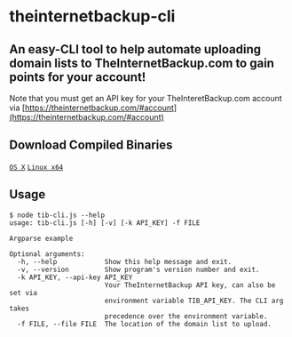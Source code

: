 # theinternetbackup-cli
## An easy-CLI tool to help automate uploading domain lists to TheInternetBackup.com to gain points for your account!

Note that you must get an API key for your TheInteretBackup.com account via [https://theinternetbackup.com/#account](https://theinternetbackup.com/#account)

## Download Compiled Binaries

[`OS X`](https://raw.githubusercontent.com/mandatoryprogrammer/theinternetbackup-cli/master/bin/tib-cli-linux-x64)
[`Linux x64`](//raw.githubusercontent.com/mandatoryprogrammer/theinternetbackup-cli/master/bin/tib-cli-osx-x64)

## Usage
```
$ node tib-cli.js --help
usage: tib-cli.js [-h] [-v] [-k API_KEY] -f FILE

Argparse example

Optional arguments:
  -h, --help            Show this help message and exit.
  -v, --version         Show program's version number and exit.
  -k API_KEY, --api-key API_KEY
                        Your TheInternetBackup API key, can also be set via
                        environment variable TIB_API_KEY. The CLI arg takes
                        precedence over the environment variable.
  -f FILE, --file FILE  The location of the domain list to upload.
```

